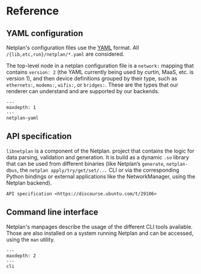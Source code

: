 # Reference

## YAML configuration
Netplan's configuration files use the
[YAML](<http://yaml.org/spec/1.1/current.html>) format. All
`/{lib,etc,run}/netplan/*.yaml` are considered.

The top-level node in a netplan configuration file is a ``network:`` mapping
that contains ``version: 2`` (the YAML currently being used by curtin, MaaS,
etc. is version 1), and then device definitions grouped by their type, such as
``ethernets:``, ``modems:``, ``wifis:``, or ``bridges:``. These are the types
that our renderer can understand and are supported by our backends.

```{toctree}
---
maxdepth: 1
---
netplan-yaml
```

## API specification
`libnetplan` is a component of the Netplan. project that contains the logic for
data parsing, validation and generation. It is build as a dynamic `.so` library
that can be used from different binaries (like Netplan’s `generate`,
`netplan-dbus`, the `netplan apply/try/get/set/...` CLI or via the corresponding
Python bindings or external applications like the NetworkManager, using the
Netplan backend).

```{toctree}
API specification <https://discourse.ubuntu.com/t/29106>
```

## Command line interface
Netplan's manpages describe the usage of the different CLI tools available.
Those are also installed on a system running Netplan and can be accessed, using
the `man` utility.
```{toctree}
---
maxdepth: 2
---
cli
```
